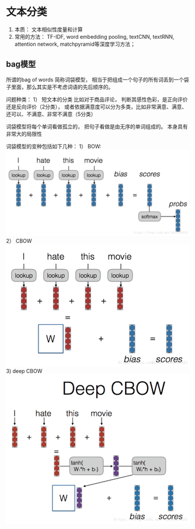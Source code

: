 # 文本分类
1. 本质： 文本相似性度量和计算
2. 常用的方法： TF-IDF, word embedding pooling, textCNN, textRNN, attention network, matchpyramid等深度学习方法；

## bag模型
   所谓的bag of words
   简称词袋模型， 相当于把组成一个句子的所有词丢到一个袋子里面，那么其实是不考虑词语的先后顺序的。
   
   问题种类：
   1） 短文本的分类
      比如对于商品评论， 判断其感性色彩，是正向评价还是反向评价（2分类）， 
      或者依据满意度可以分为多类，比如非常满意、满意、还可以、不满意、非常不满意（5分类）
      
   词袋模型将每个单词看做孤立的， 把句子看做是由无序的单词组成的。 本身具有非常大的局限性
   
   词袋模型的变种包括如下几种：
   1） BOW: 
      ![bag of words](https://github.com/Intsigstephon/nlp/raw/master/img/BOW.png)
   2） CBOW
      ![cbow model](https://github.com/Intsigstephon/nlp/raw/master/img/CBOW.png)
   3) deep CBOW
      ![deep_CBOW model](https://github.com/Intsigstephon/nlp/raw/master/img/deep_CBOW.png)
